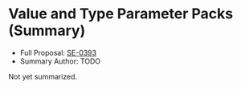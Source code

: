 # Value and Type Parameter Packs (Summary)

* Full Proposal: [SE-0393](https://github.com/apple/swift-evolution/blob/main/proposals/0393-parameter-packs.md)
* Summary Author: TODO

Not yet summarized.
